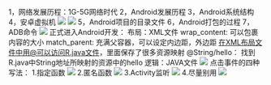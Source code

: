 1，网络发展历程：1G-5G网络时代
2，Android发展历程
3，Android系统结构
4，安卓虚拟机
![](https://cdn.nlark.com/yuque/0/2021/png/21546446/1621102138454-03cf7897-a1e4-433d-9256-e47f7fe35f25.png#align=left&display=inline&height=175&originHeight=293&originWidth=587&size=0&status=done&style=none&width=350)
![](https://cdn.nlark.com/yuque/0/2021/png/21546446/1621102138470-9afe09de-b4ea-4eea-8eb4-418c78294719.png#align=left&display=inline&height=98&originHeight=138&originWidth=691&size=0&status=done&style=none&width=491)
5，Android项目的目录文件
6，Android打包的过程
7，ADB命令
![](https://cdn.nlark.com/yuque/0/2021/png/21546446/1621102138603-5ce89f23-774e-4e90-8c46-b4a7b5669d80.png#align=left&display=inline&height=207&originHeight=309&originWidth=562&size=0&status=done&style=none&width=377)
正式进入Android开发：
布局：XML文件
wrap_content:		可以包裹内容的大小
match_parent:		充满父容器，可以设定内边距，外边距
在XML布局文件中用@可以访问R.java文件，里面保存了很多资源映射
@String/hello：	找到R.java中String地址所映射的资源中的hello
逻辑：JAVA文件
![](https://cdn.nlark.com/yuque/0/2021/png/21546446/1621102138411-fa18a3f8-3f8b-4de9-8b6b-a22f1ff95974.png#align=left&display=inline&height=197&originHeight=305&originWidth=770&size=0&status=done&style=none&width=498)
点击事件的四种写法：
1.指定函数
![](https://cdn.nlark.com/yuque/0/2021/png/21546446/1621102138543-e1313629-69a4-4b8b-b3a2-16e1f2391c67.png#align=left&display=inline&height=413&originHeight=658&originWidth=660&size=0&status=done&style=none&width=414)
2.匿名函数
![](https://cdn.nlark.com/yuque/0/2021/png/21546446/1621102138516-0027cbcf-e209-40e9-a025-dbdbd3c96827.png#align=left&display=inline&height=275&originHeight=410&originWidth=688&size=0&status=done&style=none&width=461)
3.Activity监听
![](https://cdn.nlark.com/yuque/0/2021/png/21546446/1621102138492-959ae93f-2c11-48a2-b41a-755f094ebfa2.png#align=left&display=inline&height=235&originHeight=384&originWidth=748&size=0&status=done&style=none&width=457)
4.尽量别用
![](https://cdn.nlark.com/yuque/0/2021/png/21546446/1621102138421-1bad92ae-fff8-4ade-a1b4-d4cead0ecf1c.png#align=left&display=inline&height=109&originHeight=162&originWidth=736&size=0&status=done&style=none&width=493)
